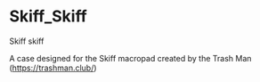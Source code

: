 # Skiff_Skiff
Skiff skiff

A case designed for the Skiff macropad created by the Trash Man (https://trashman.club/)
